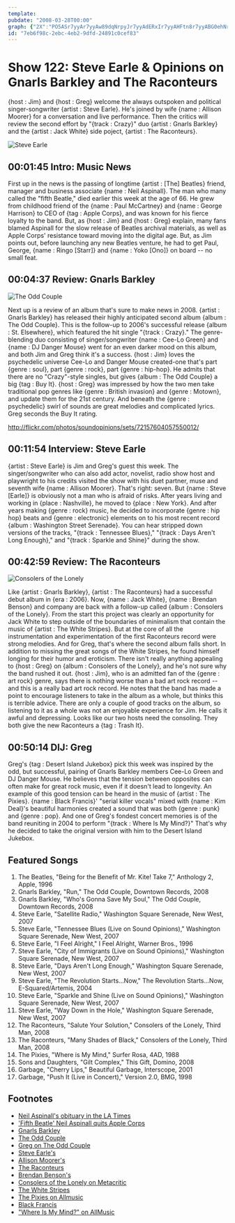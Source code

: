 ```yaml
---
template: 
pubdate: "2008-03-28T00:00"
graph: {"2X":"PO5ASr7yyAr7yyAw89dqNrpyJr7yyAdERxIr7yyAHFtn8r7yyABG0ehNrpyJ","7P":"PLXP2aA6YsaA6YsaHCGgaA6YscseeEBFxuTaA6YsBMlTxaA6YsBCRX8aA6YsaA6Ysp302gaA6YsdkGLwaA6YsgLLfuBEQL3aA6YsUYVyEaA6YsBCRX8UYVyEUYVyEaHCGgPLXP2UYVyEUYVyEcseeEBMlTxUYVyEBFxuTUYVyEBEQL3gLLfu97qipX6cfd97qipBHm1G","JU":"5LF6CBMlTx5LF6CBGabn5LF6CP1GC55LF6CwbKVG5LF6CMaN1q5LF6CQHpZDWtzWIgQvJLBMlTxObAOP3TmBdObAOPBEjLYObAOP","1ZN":"8miPwfu7rwS45Rhfu7rwfu7rwtlU9ADytaFfu7rw8miPwYxuNyBHm1GBQsAMBQsAMX6cfd","2BQ":"BDZEfW85fIBDZEfBKPjJBDZEfBEc6q9MGtlBDZEfBDZEfBLsPG"}
id: "7eb6f98c-2ebc-4eb2-9dfd-24891c0cef83"
---
```






# Show 122: Steve Earle & Opinions on Gnarls Barkley and The Raconteurs

{host : Jim} and {host : Greg} welcome the always outspoken and political singer-songwriter {artist : Steve Earle}. He's joined by wife {name : Allison Moorer} for a conversation and live performance. Then the critics will review the second effort by "{track : Crazy}" duo {artist : Gnarls Barkley} and the {artist : Jack White} side poject, {artist : The Raconteurs}.

![Steve Earle](https://static.soundopinions.org/images/2008/steveearle.jpg)



## 00:01:45 Intro: Music News

First up in the news is the passing of longtime {artist : [The] Beatles} friend, manager and business associate {name : Neil Aspinall}. The man who many called the "fifth Beatle," died earlier this week at the age of 66. He grew from childhood friend of the {name : Paul McCartney} and {name : George Harrison} to CEO of {tag : Apple Corps}, and was known for his fierce loyalty to the band. But, as {host : Jim} and {host : Greg} explain, many fans blamed Aspinall for the slow release of Beatles archival materials, as well as Apple Corps' resistance toward moving into the digital age. But, as Jim points out, before launching any new Beatles venture, he had to get Paul, George, {name : Ringo [Starr]} and {name : Yoko [Ono]} on board -- no small feat.



## 00:04:37 Review: Gnarls Barkley

![The Odd Couple](https://static.soundopinions.org/assets/122/7P0.jpg)

Next up is a review of an album that's sure to make news in 2008. {artist : Gnarls Barkley} has released their highly anticipated second album {album : The Odd Couple}. This is the follow-up to 2006's successful release {album : St. Elsewhere}, which featured the hit single "{track : Crazy}." The genre-blending duo consisting of singer/songwriter {name : Cee-Lo Green} and {name : DJ Danger Mouse} went for an even darker mood on this album, and both Jim and Greg think it's a success. {host : Jim} loves the psychedelic universe Cee-Lo and Danger Mouse created-one that's part {genre : soul}, part {genre : rock}, part {genre : hip-hop}. He admits that there are no "Crazy"-style singles, but gives {album : The Odd Couple} a big {tag : Buy It}. {host : Greg} was impressed by how the two men take traditional pop genres like {genre : British invasion} and {genre : Motown}, and update them for the 21st century. And beneath the {genre : psychedelic} swirl of sounds are great melodies and complicated lyrics. Greg seconds the Buy It rating.

http://flickr.com/photos/soundopinions/sets/72157604057550012/



## 00:11:54 Interview: Steve Earle

{artist : Steve Earle} is Jim and Greg's guest this week. The singer/songwriter who can also add actor, novelist, radio show host and playwright to his credits visited the show with his duet partner, muse and seventh wife {name : Allison Moorer}. That's right: seven. But {name : Steve [Earle]} is obviously not a man who is afraid of risks. After years living and working in {place : Nashville}, he moved to {place : New York}. And after years making {genre : rock} music, he decided to incorporate {genre : hip hop} beats and {genre : electronic} elements on to his most recent record {album : Washington Street Serenade}. You can hear stripped down versions of the tracks, "{track : Tennessee Blues}," "{track : Days Aren't Long Enough}," and "{track : Sparkle and Shine}" during the show.



## 00:42:59 Review: The Raconteurs

![Consolers of the Lonely](https://static.soundopinions.org/assets/122/1ZN0.jpg)

Like {artist : Gnarls Barkley}, {artist : The Raconteurs} had a successful debut album in {era : 2006}. Now, {name : Jack White}, {name : Brendan Benson} and company are back with a follow-up called {album : Consolers of the Lonely}. From the start this project was clearly an opportunity for Jack White to step outside of the boundaries of minimalism that contain the music of {artist : The White Stripes}. But at the core of all the instrumentation and experimentation of the first Raconteurs record were strong melodies. And for Greg, that's where the second album falls short. In addition to missing the great songs of the White Stripes, he found himself longing for their humor and eroticism. There isn't really anything appealing to {host : Greg} on {album : Consolers of the Lonely}, and he's not sure why the band rushed it out. {host : Jim}, who is an admitted fan of the {genre : art rock} genre, says there is nothing worse than a bad art rock record -- and this is a really bad art rock record. He notes that the band has made a point to encourage listeners to take in the album as a whole, but thinks this is terrible advice. There are only a couple of good tracks on the album, so listening to it as a whole was not an enjoyable experience for Jim. He calls it awful and depressing. Looks like our two hosts need the consoling. They both give the new Raconteurs a {tag : Trash It}.



## 00:50:14 DIJ: Greg

Greg's {tag : Desert Island Jukebox} pick this week was inspired by the odd, but successful, pairing of Gnarls Barkley members Cee-Lo Green and DJ Danger Mouse. He believes that the tension between opposites can often make for great rock music, even if it doesn't lead to longevity. An example of this good tension can be heard in the music of {artist : The Pixies}. {name : Black Francis}' "serial killer vocals" mixed with {name : Kim Deal}'s beautiful harmonies created a sound that was both {genre : punk} and {genre : pop}. And one of Greg's fondest concert memories is of the band reuniting in 2004 to perform "{track : Where Is My Mind?}" That's why he decided to take the original version with him to the Desert Island Jukebox.



## Featured Songs

1. The Beatles, "Being for the Benefit of Mr. Kite! Take 7," Anthology 2, Apple, 1996
2. Gnarls Barkley, "Run," The Odd Couple, Downtown Records, 2008
3. Gnarls Barkley, "Who's Gonna Save My Soul," The Odd Couple, Downtown Records, 2008
4. Steve Earle, "Satellite Radio," Washington Square Serenade, New West, 2007
5. Steve Earle, "Tennessee Blues (Live on Sound Opinions)," Washington Square Serenade, New West, 2007
6. Steve Earle, "I Feel Alright," I Feel Alright, Warner Bros., 1996
7. Steve Earle, "City of Immigrants (Live on Sound Opinions)," Washington Square Serenade, New West, 2007
8. Steve Earle, "Days Aren't Long Enough," Washington Square Serenade, New West, 2007
9. Steve Earle, "The Revolution Starts...Now," The Revolution Starts...Now, E-Squared/Artemis, 2004
10. Steve Earle, "Sparkle and Shine (Live on Sound Opinions)," Washington Square Serenade, New West, 2007
11. Steve Earle, "Way Down in the Hole," Washington Square Serenade, New West, 2007
12. The Raconteurs, "Salute Your Solution," Consolers of the Lonely, Third Man, 2008
13. The Raconteurs, "Many Shades of Black," Consolers of the Lonely, Third Man, 2008
14. The Pixies, "Where is My Mind," Surfer Rosa, 4AD, 1988
15. Sons and Daughters, "Gilt Complex," This Gift, Domino, 2008
16. Garbage, "Cherry Lips," Beautiful Garbage, Interscope, 2001
17. Garbage, "Push It (Live in Concert)," Version 2.0, BMG, 1998



## Footnotes

- [Neil Aspinall's obituary in the LA Times](http://www.latimes.com/news/local/la-me-aspinall25mar25,1,1355649.story?track=rss)
- ['Fifth Beatle' Neil Aspinall quits Apple Corps](http://news.bbc.co.uk/2/hi/entertainment/6544985.stm)
- [Gnarls Barkley](http://www.gnarlsbarkley.com/)
- [The Odd Couple](http://www.metacritic.com/music/artists/gnarlsbarkley/oddcouple?q=the%20odd%20couple)
- [Greg on The Odd Couple](http://www.chicagotribune.com/features/chi-0324gnarlsmar24,1,888734.story)
- [Steve Earle's](http://www.steveearle.com/)
- [Allison Moorer's](http://www.allisonmoorer.com/)
- [The Raconteurs](http://www.theraconteurs.com/)
- [Brendan Benson's](http://www.brendanbenson.com/)
- [Consolers of the Lonely on Metacritic](http://www.metacritic.com/music/artists/raconteurs/consolersofthelonely?q=raconteurs)
- [The White Stripes](http://www.whitestripes.com/)
- [The Pixies on Allmusic](http://www.allmusic.com/cg/amg.dll?p=amg&sql=11:wifrxqr5ldhe)
- [Black Francis](http://www.blackfrancis.net/)
- ["Where Is My Mind?" on AllMusic](http://www.allmusic.com/song/where-is-my-mind-mt0000018103)